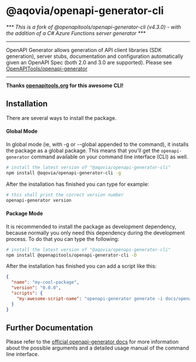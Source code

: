 # @aqovia/openapi-generator-cli

<i>*** This is a fork of @openapitools/openapi-generator-cli (v4.3.0) - with the addition of a C# Azure Functions server generator ***</i>

---

OpenAPI Generator allows generation of API client libraries (SDK generation), server stubs, documentation and 
configuration automatically given an OpenAPI Spec (both 2.0 and 3.0 are supported). Please see
[OpenAPITools/openapi-generator](https://github.com/OpenAPITools/openapi-generator)

---

**Thanks [openapitools.org](https://openapitools.org) for this awesome CLI!**

## Installation

There are several ways to install the package.

#### Global Mode

In global mode (ie, with -g or --global appended to the command), it installs the package as a global package. This 
means that you'll get the `openapi-generator` command available on your command line interface (CLI) as well.

```sh
# install the latest version of "@aqovia/openapi-generator-cli"
npm install @aqovia/openapi-generator-cli -g
```

After the installation has finished you can type for example:

```sh
# this shall print the correct version number
openapi-generator version
```

#### Package Mode

It is recommended to install the package as development dependency, because normally you only need this dependency
during the development process. To do that you can type the following:

```sh
# install the latest version of "@aqovia/openapi-generator-cli"
npm install @openapitools/openapi-generator-cli -D
```

After the installation has finished you can add a script like this:

```json
{
  "name": "my-cool-package",
  "version": "0.0.0",
  "scripts": {
    "my-awesome-script-name": "openapi-generator generate -i docs/openapi.yaml -g csharp-functions-server -o generated-sources/openapi --additional-properties packageName=MyCoolApi",
  }
}
```

## Further Documentation

Please refer to the [official openapi-generator docs](https://github.com/OpenAPITools/openapi-generator#3---usage) for
more information about the possible arguments and a detailed usage manual of the command line interface.
